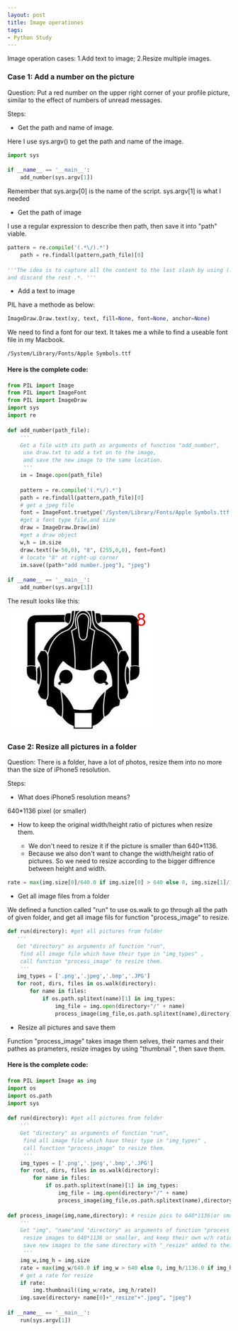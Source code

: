 ```yaml
---
layout: post
title: Image operationes
tags: 
- Python Study
---
```

Image operation cases: 1.Add text to image; 2.Resize multiple images.

### Case 1: Add  a number on the picture
Question:
Put a red number on the upper right corner of your profile picture, similar to the effect of numbers of unread messages.

Steps:

* Get the path and name of image.

Here I use sys.argv() to get the path and name of the image.

```python
import sys

if __name__ == '__main__':
    add_number(sys.argv[1]) 
```
Remember that sys.argv[0] is the name of the script. sys.argv[1] is what I needed   

* Get the path of image

I use a regular expression to describe then path, then save it into "path" viable.

```python
pattern = re.compile('(.*\/).*')
    path = re.findall(pattern,path_file)[0]
    
'''The idea is to capture all the content to the last slash by using (.*\/) 
and discard the rest .*. '''

```

* Add a text to image

PIL have a methode as below: 

```python
ImageDraw.Draw.text(xy, text, fill=None, font=None, anchor=None)
```
We need to find a font for our text.
It takes me a while to find a useable font file in my Macbook.

```
/System/Library/Fonts/Apple Symbols.ttf

```

#### Here is the complete code:

```python
from PIL import Image
from PIL import ImageFont
from PIL import ImageDraw 
import sys
import re

def add_number(path_file):
    '''
    Get a file with its path as arguments of function "add_number",
     use draw.txt to add a txt on to the image, 
     and save the new image to the same location.
     '''
    im = Image.open(path_file)
    
    pattern = re.compile('(.*\/).*')
    path = re.findall(pattern,path_file)[0]
    # get a jpeg file
    font = ImageFont.truetype('/System/Library/Fonts/Apple Symbols.ttf', 50) 
    #get a font type file,and size 
    draw = ImageDraw.Draw(im) 
    #get a draw object
    w,h = im.size 
    draw.text((w-50,0), "8", (255,0,0), font=font)
    # locate "8" at right-up corner
    im.save((path+"add number.jpeg"), "jpeg") 

if __name__ == '__main__':
    add_number(sys.argv[1]) 
```

The result looks like this:

![test](https://github.com/JingQin-JQ/learning-python/blob/master/one-code-per-day/add%20number.jpeg?raw=true)

### Case 2: Resize all pictures in a folder
Question:
There is a folder, have a lot of photos, resize them into no more than the size of iPhone5 resolution.

Steps:
  
  * What does iPhone5 resolution means?
  
 640*1136 pixel (or smaller)
 
  * How to keep the original width/height ratio of pictures when resize them.
  
    * We don't need to resize it if the picture is smaller than 640*1136.   
    * Because we also don't want to change the width/height ratio of pictures. So we need to resize according to the bigger diffrence between height and width.
  
  ```python
  rate = max(img.size[0]/640.0 if img.size[0] > 640 else 0, img.size[1]/1136.0 if img.size[1] > 1136 else 0)
  ```
 
 * Get all image files from a folder
 
 We defined a function called "run" to use os.walk to go through all the path of given folder, and get all image fils for function "process_image" to resize.
 
 ```python
 def run(directory): #get all pictures from folder
    '''
    Get "directory" as arguments of function "run",
     find all image file which have their type in "img_types" , 
     call function "process_image" to resize them.
     '''
    img_types = ['.png','.jpeg','.bmp','.JPG']
    for root, dirs, files in os.walk(directory):
        for name in files:
            if os.path.splitext(name)[1] in img_types:
                img_file = img.open(directory+"/" + name)
                process_image(img_file,os.path.splitext(name),directory)
 ```
 
 * Resize all pictures and save them
 
 Function "process_image" takes image them selves, their names and their pathes as prameters, resize images by using "thumbnail ", then save them.
 
#### Here is the complete code:

```python
from PIL import Image as img
import os
import os.path
import sys

def run(directory): #get all pictures from folder
    '''
    Get "directory" as arguments of function "run",
     find all image file which have their type in "img_types" , 
     call function "process_image" to resize them.
     '''
    img_types = ['.png','.jpeg','.bmp','.JPG']
    for root, dirs, files in os.walk(directory):
        for name in files:
            if os.path.splitext(name)[1] in img_types:
                img_file = img.open(directory+"/" + name)
                process_image(img_file,os.path.splitext(name),directory)

def process_image(img,name,directory): # resize pics to 640*1136(or smaller)
    '''
    Get "img", "name"and "directory" as arguments of function "process_image",
     resize images to 640*1136 or smaller, and keep their own w/h ratio.
     save new images to the same directory with "_resize" added to their old name.
     '''
    img_w,img_h = img.size
    rate = max(img_w/640.0 if img_w > 640 else 0, img_h/1136.0 if img_h > 1136 else 0)
    # get a rate for resize
    if rate:
        img.thumbnail((img_w/rate, img_h/rate))
    img.save(directory+ name[0]+"_resize"+".jpeg", "jpeg")            

if __name__ == '__main__':
    run(sys.argv[1])   
```
    
